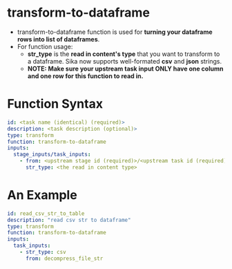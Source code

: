 # transform-to-dataframe 
- transform-to-dataframe function is used for **turning your dataframe rows into list of dataframes**.
- For function usage:
  - **str_type** is the **read in content's type** that you want to transform to a dataframe. Sika now supports well-formated **csv** and **json** strings.
  - **NOTE: Make sure your upstream task input ONLY have one column and one row for this function to read in.**

# Function Syntax
```yml
id: <task name (identical) (required)>
description: <task description (optional)>
type: transform 
function: transform-to-dataframe 
inputs:
  stage_inputs/task_inputs:
    - from: <upstream stage id (required)>/<upstream task id (required)> 
      str_type: <the read in content type> 
```

# An Example
```yml
id: read_csv_str_to_table
description: "read csv str to dataframe"
type: transform
function: transform-to-dataframe
inputs:
  task_inputs:
    - str_type: csv
      from: decompress_file_str
```
